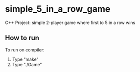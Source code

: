 # simple_5_in_a_row_game
C++ Project: simple 2-player game where first to 5 in a row wins

## How to run
To run on compiler:
1. Type "make"
2. Type "./Game"
